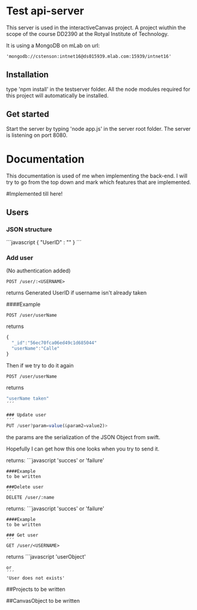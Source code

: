 # Test api-server

This server is used in the interactiveCanvas project. A project wiuthin the scope of the course DD2390 at the Rotyal Institute of Technology.

It is using a MongoDB on mLab on url:
```
'mongodb://cstenson:intnet16@ds015939.mlab.com:15939/intnet16'
```

## Installation

type 'npm install' in the testserver folder. All the node modules required for this project will automatically be installed.

## Get started
Start the server by typing 'node app.js' in the server root folder. The server is listening on port 8080.

# Documentation

This documentation is used of me when implementing the back-end. I will try to go from the top down and mark which features that are implemented.

#Implemented till here!

## Users

### JSON structure

´´´javascript
{
  "UserID" : ""
}
´´´

### Add user
(No authentication added)

```
POST /user/:<USERNAME>
```
returns Generated UserID if username isn't already taken

####Example 

```
POST /user/userName
```
returns
```javascript
{
  "_id":"56ec70fca06ed49c1d685044"
  "userName":"Calle"
}
```
Then if we try to do it again
```
POST /user/userName
```
returns
```javascript
"userName taken"
´´´

### Update user
´´´
PUT /user?param=value(&param2=value2)>
```
the params are the serialization of the JSON Object from swift. 

Hopefully I can get how this one looks when you try to send it.

returns:
´´´javascript
'succes'
or
'failure'
```
####Example
to be written

###Delete user
´´´
DELETE /user/:name
```
returns:
´´´javascript
'succes'
or
'failure'
```
####Example
to be written

### Get user
´´´
GET /user/<USERNAME>
```
returns
´´´javascript
'userObject'
```
or
´´´
'User does not exists'
```

##Projects
to be written

##CanvasObject
to be written

